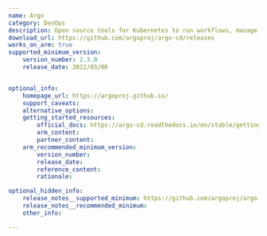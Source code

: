 ```yaml
---
name: Argo
category: DevOps
description: Open source tools for Kubernetes to run workflows, manage clusters, and do GitOps right.
download_url: https://github.com/argoproj/argo-cd/releases
works_on_arm: true
supported_minimum_version:
    version_number: 2.3.0
    release_date: 2022/03/06


optional_info:
    homepage_url: https://argoproj.github.io/
    support_caveats:
    alternative_options:
    getting_started_resources:
        official_docs: https://argo-cd.readthedocs.io/en/stable/getting_started/
        arm_content:
        partner_content:
    arm_recommended_minimum_version:
        version_number:
        release_date:
        reference_content:
        rationale:

optional_hidden_info:
    release_notes__supported_minimum: https://github.com/argoproj/argo-cd/releases/tag/v2.3.0
    release_notes__recommended_minimum:
    other_info:

---
```

